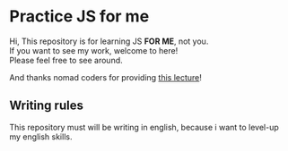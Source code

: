 # Practice JS for me

Hi, This repository is for learning JS **FOR ME**, not you.  
If you want to see my work, welcome to here!  
Please feel free to see around.  

And thanks nomad coders for providing [this lecture](https://nomadcoders.co/javascript-for-beginners/lobby)!  

## Writing rules

This repository must will be writing in english, because i want to level-up my english skills.  
